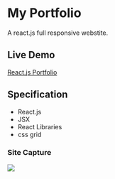 # My Portfolio

A react.js full responsive webstite.

## Live Demo
[React.js Portfolio](https://reactjs-portfolio-nine.vercel.app/)

## Specification

- React.js
- JSX
- React Libraries
- css grid


### Site Capture

<img src = "https://user-images.githubusercontent.com/92605303/189532993-a8108df0-97f3-4c52-82d6-b1585eab79fc.png" >
